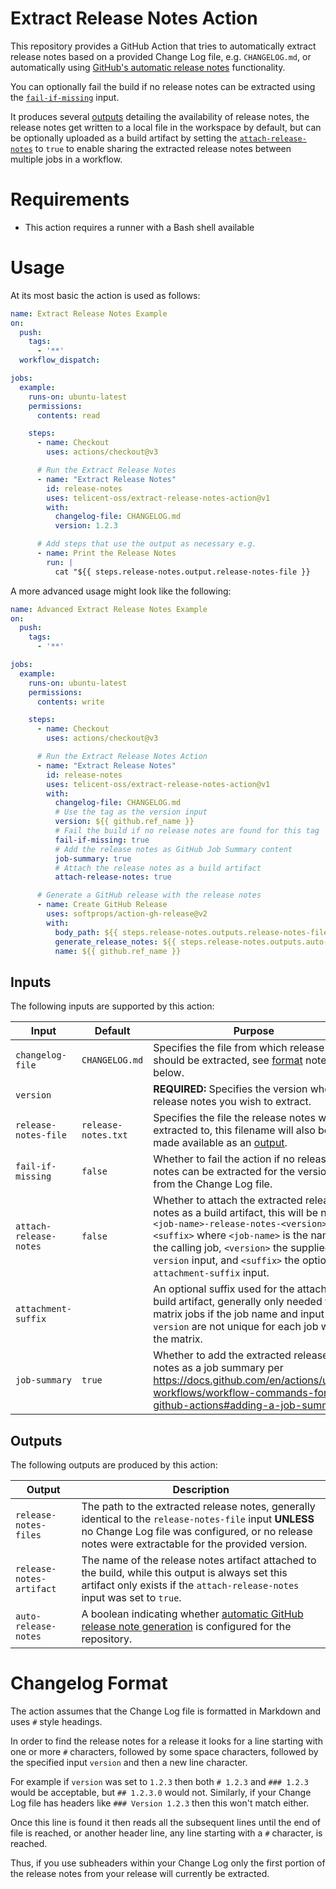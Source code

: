 # Extract Release Notes Action

This repository provides a GitHub Action that tries to automatically extract release notes based on a provided Change
Log file, e.g. `CHANGELOG.md`, or automatically using [GitHub's automatic release notes][GitHubAutoRelease]
functionality.

You can optionally fail the build if no release notes can be extracted using the [`fail-if-missing`](#inputs) input.

It produces several [outputs](#outputs) detailing the availability of release notes, the release notes get written to a
local file in the workspace by default, but can be optionally uploaded as a build artifact by setting the
[`attach-release-notes`](#inputs) to `true` to enable sharing the extracted release notes between multiple jobs in a
workflow.

# Requirements

- This action requires a runner with a Bash shell available

# Usage

At its most basic the action is used as follows:

```yaml
name: Extract Release Notes Example
on: 
  push:
    tags:
      - '**'
  workflow_dispatch:

jobs:
  example:
    runs-on: ubuntu-latest
    permissions:
      contents: read

    steps:
      - name: Checkout
        uses: actions/checkout@v3

      # Run the Extract Release Notes
      - name: "Extract Release Notes"
        id: release-notes
        uses: telicent-oss/extract-release-notes-action@v1
        with:
          changelog-file: CHANGELOG.md
          version: 1.2.3 

      # Add steps that use the output as necessary e.g.
      - name: Print the Release Notes
        run: |
          cat "${{ steps.release-notes.output.release-notes-file }}
```

A more advanced usage might look like the following:

```yaml
name: Advanced Extract Release Notes Example
on: 
  push:
    tags:
      - '**'

jobs:
  example:
    runs-on: ubuntu-latest
    permissions:
      contents: write

    steps:
      - name: Checkout
        uses: actions/checkout@v3

      # Run the Extract Release Notes Action
      - name: "Extract Release Notes"
        id: release-notes
        uses: telicent-oss/extract-release-notes-action@v1
        with:
          changelog-file: CHANGELOG.md
          # Use the tag as the version input
          version: ${{ github.ref_name }}
          # Fail the build if no release notes are found for this tag
          fail-if-missing: true
          # Add the release notes as GitHub Job Summary content
          job-summary: true 
          # Attach the release notes as a build artifact
          attach-release-notes: true

      # Generate a GitHub release with the release notes
      - name: Create GitHub Release
        uses: softprops/action-gh-release@v2
        with:
          body_path: ${{ steps.release-notes.outputs.release-notes-file }}
          generate_release_notes: ${{ steps.release-notes.outputs.auto-release-notes }}
          name: ${{ github.ref_name }}
```

## Inputs

The following inputs are supported by this action:

| Input | Default | Purpose |
|-------|---------|---------|
| `changelog-file` | `CHANGELOG.md` | Specifies the file from which release notes should be extracted, see [format](#changelog-format) notes below. |
| `version` | | **REQUIRED:** Specifies the version whose release notes you wish to extract. |
| `release-notes-file` | `release-notes.txt` | Specifies the file the release notes will be extracted to, this filename will also be made available as an [output](#outputs). |
| `fail-if-missing` | `false` | Whether to fail the action if no release notes can be extracted for the version from the Change Log file. |
| `attach-release-notes` | `false` | Whether to attach the extracted release notes as a build artifact, this will be named `<job-name>-release-notes-<version><suffix>` where `<job-name>` is the name of the calling job, `<version>` the supplied `version` input, and `<suffix>` the optional `attachment-suffix` input. |
| `attachment-suffix` |  | An optional suffix used for the attached build artifact, generally only needed for matrix jobs if the job name and input `version` are not unique for each job within the matrix. |
| `job-summary` | `true` | Whether to add the extracted release notes as a job summary per https://docs.github.com/en/actions/using-workflows/workflow-commands-for-github-actions#adding-a-job-summary |

## Outputs

The following outputs are produced by this action:

| Output | Description |
|--------|-------------|
| `release-notes-files` | The path to the extracted release notes, generally identical to the `release-notes-file` input **UNLESS** no Change Log file was configured, or no release notes were extractable for the provided version. |
| `release-notes-artifact` | The name of the release notes artifact attached to the build, while this output is always set this artifact only exists if the `attach-release-notes` input was set to `true`. |
| `auto-release-notes` | A boolean indicating whether [automatic GitHub release note generation][GitHubAutoRelease] is configured for the repository. |

# Changelog Format

The action assumes that the Change Log file is formatted in Markdown and uses `#` style headings.

In order to find the release notes for a release it looks for a line starting with one or more `#` characters, followed
by some space characters, followed by the specified input `version` and then a new line character.

For example if `version` was set to `1.2.3` then both `# 1.2.3` and `### 1.2.3` would be acceptable, but `## 1.2.3.0`
would not.  Similarly, if your Change Log file has headers like `### Version 1.2.3` then this won't match either.

Once this line is found it then reads all the subsequent lines until the end of file is reached, or another
header line, any line starting with a `#` character, is reached.

Thus, if you use subheaders within your Change Log only the first portion of the release notes from your release will
currently be extracted.

[GitHubAutoRelease]: https://docs.github.com/en/repositories/releasing-projects-on-github/automatically-generated-release-notes